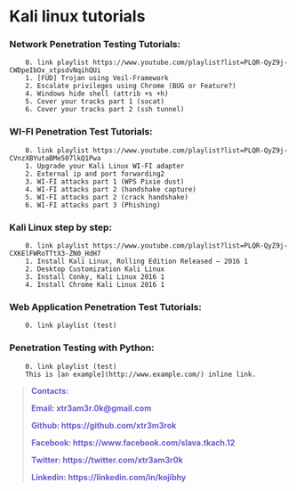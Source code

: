 # Kali linux tutorials
<h3>Network Penetration Testing Tutorials:</h3>

        0. link playlist https://www.youtube.com/playlist?list=PLQR-QyZ9j-CWDpeIbOx_xtpsdvNqihQUi
        1. [FUD] Trojan using Veil-Framework
        2. Escalate privileges using Chrome (BUG or Feature?)
        4. Windows hide shell (attrib +s +h)
        5. Cover your tracks part 1 (socat)
        6. Cover your tracks part 2 (ssh tunnel)

<h3>WI-FI Penetration Test Tutorials:</h3>

        0. link playlist https://www.youtube.com/playlist?list=PLQR-QyZ9j-CVnzXBYutaBMe507lkQ1Pwa
        1. Upgrade your Kali Linux WI-FI adapter
        2. External ip and port forwarding2
        3. WI-FI attacks part 1 (WPS Pixie dust)
        4. WI-FI attacks part 2 (handshake capture)
        5. WI-FI attacks part 2 (crack handshake)
        6. WI-FI attacks part 3 (Phishing) 

<h3>Kali Linux step by step:</h3>

        0. link playlist https://www.youtube.com/playlist?list=PLQR-QyZ9j-CXKElFWRoTTtX3-ZN0_HdH7
        1. Install Kali Linux, Rolling Edition Released – 2016 1 
        2. Desktop Customization Kali Linux
        3. Install Conky, Kali Linux 2016 1
        4. Install Chrome Kali Linux 2016 1
 
 <h3>Web Application Penetration Test Tutorials:</h3>
        
        0. link playlist (test)
        
<h3>Penetration Testing with Python:</h3>
        
        0. link playlist (test)
        This is [an example](http://www.example.com/) inline link.
        
        
<blockquote>
    <font color='#6A5ACD'>
        <p><strong>Contacts:</strong></p>
        <p><strong>Email: xtr3am3r.0k@gmail.com</strong></p>
        <p><strong>Github: https://github.com/xtr3m3rok</strong></p>
        <p><strong><strong>Facebook: https://www.facebook.com/slava.tkach.12</strong></p>
        <p><strong>Twitter: https://twitter.com/xtr3am3r0k</strong></p>  
        <p><strong>Linkedin: https://linkedin.com/in/kojibhy</strong></p>
    </font>
</blockquote>
